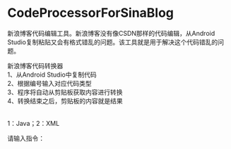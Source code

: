 # CodeProcessorForSinaBlog
新浪博客代码编辑工具。新浪博客没有像CSDN那样的代码编辑，从Android Studio复制粘贴又会有格式错乱的问题。该工具就是用于解决这个代码错乱的问题。
<p>
新浪博客代码转换器<br/>
1、从Android Studio中复制代码<br/>
2、根据编号输入对应代码类型<br/>
3、程序将自动从剪贴板获取内容进行转换<br/>
4、转换结束之后，剪贴板的内容就是结果<br/>
<br/>
</p>
<p>
1：Java；2：XML<br/>
</p>
请输入指令：
